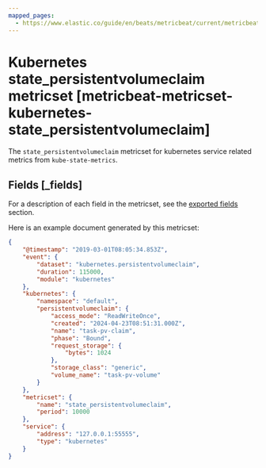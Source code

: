 ```yaml
---
mapped_pages:
  - https://www.elastic.co/guide/en/beats/metricbeat/current/metricbeat-metricset-kubernetes-state_persistentvolumeclaim.html
---
```


<!-- This file is generated! See scripts/mage/docs_collector.go -->

# Kubernetes state_persistentvolumeclaim metricset [metricbeat-metricset-kubernetes-state_persistentvolumeclaim]

The `state_persistentvolumeclaim` metricset for kubernetes service related metrics from `kube-state-metrics`.

## Fields [_fields]

For a description of each field in the metricset, see the [exported fields](/reference/metricbeat/exported-fields-kubernetes.md) section.

Here is an example document generated by this metricset:

```json
{
    "@timestamp": "2019-03-01T08:05:34.853Z",
    "event": {
        "dataset": "kubernetes.persistentvolumeclaim",
        "duration": 115000,
        "module": "kubernetes"
    },
    "kubernetes": {
        "namespace": "default",
        "persistentvolumeclaim": {
            "access_mode": "ReadWriteOnce",
            "created": "2024-04-23T08:51:31.000Z",
            "name": "task-pv-claim",
            "phase": "Bound",
            "request_storage": {
                "bytes": 1024
            },
            "storage_class": "generic",
            "volume_name": "task-pv-volume"
        }
    },
    "metricset": {
        "name": "state_persistentvolumeclaim",
        "period": 10000
    },
    "service": {
        "address": "127.0.0.1:55555",
        "type": "kubernetes"
    }
}
```
